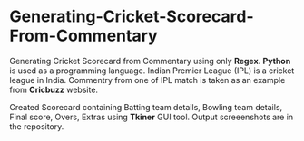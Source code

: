 # Generating-Cricket-Scorecard-From-Commentary
Generating Cricket Scorecard from Commentary using only **Regex**. **Python** is used as a programming language. Indian Premier League (IPL) is a cricket league in India. Commentry from one of IPL match is taken as an example from **Cricbuzz** website.

Created Scorecard containing Batting team details, Bowling team details, Final score, Overs, Extras using **Tkiner** GUI tool. Output screeenshots are in the repository.   
